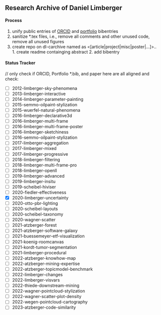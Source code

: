 
## Research Archive of Daniel Limberger

#### Process

  1. unify public entries of [ORCID](https://orcid.org/0000-0002-9111-4809) and [portfolio](https://daniellimberger.de/) bibentries
  2. sanitize *.tex files, i.e., remove all comments and other unused code, remove all unused figures
  3. create repo on dl-carchive named as <[article|project|misc|poster|...]>.<year>.<some-identifier-such-as-bibkey>
    1. create readme containging abstract
    2. add bibentry

#### Status Tracker

// only check if ORCID, Portfolio \*.bib, and paper here are all aligned and check: 

  - [ ] 2012-limberger-sky-phenomena
  - [ ] 2013-limberger-interactive
  - [ ] 2014-limberger-parameter-painting
  - [ ] 2015-semmo-oilpaint-stylization
  - [ ] 2015-wuerfel-natural-phenomena
  - [ ] 2016-limberger-declarative3d
  - [ ] 2016-limberger-multi-frame
  - [ ] 2016-limberger-multi-frame-poster
  - [ ] 2016-limberger-sketchiness
  - [ ] 2016-semmo-oilpaint-stylization
  - [ ] 2017-limberger-aggregation
  - [ ] 2017-limberger-mixed
  - [ ] 2017-limberger-progressive
  - [ ] 2018-limberger-filtering
  - [ ] 2018-limberger-multi-frame-pro
  - [ ] 2018-limberger-openll
  - [ ] 2019-limberger-advanced
  - [ ] 2019-limberger-insitu
  - [ ] 2019-scheibel-hiviser
  - [ ] 2020-fiedler-effectiveness
  - [x] 2020-limberger-uncertainty
  - [ ] 2020-otto-pbr-lighting
  - [ ] 2020-scheibel-layouts
  - [ ] 2020-scheibel-taxonomy
  - [ ] 2020-wagner-scatter
  - [ ] 2021-atzberger-forest
  - [ ] 2021-atzberger-software-galaxy
  - [ ] 2021-buessemeyer-etf-visualization
  - [ ] 2021-koenig-roomcanvas
  - [ ] 2021-kordt-tumor-segmentation
  - [ ] 2021-limberger-procedural
  - [ ] 2022-atzberger-knowhow-map
  - [ ] 2022-atzberger-mining-expertise
  - [ ] 2022-atzberger-topicmodel-benchmark
  - [ ] 2022-limberger-changes
  - [ ] 2022-limberger-visvars
  - [ ] 2022-thiede-downstream-mining
  - [ ] 2022-wagner-pointcloud-stylization
  - [ ] 2022-wagner-scatter-plot-density
  - [ ] 2022-wegen-pointcloud-cartography
  - [ ] 2023-atzberger-code-similarity

